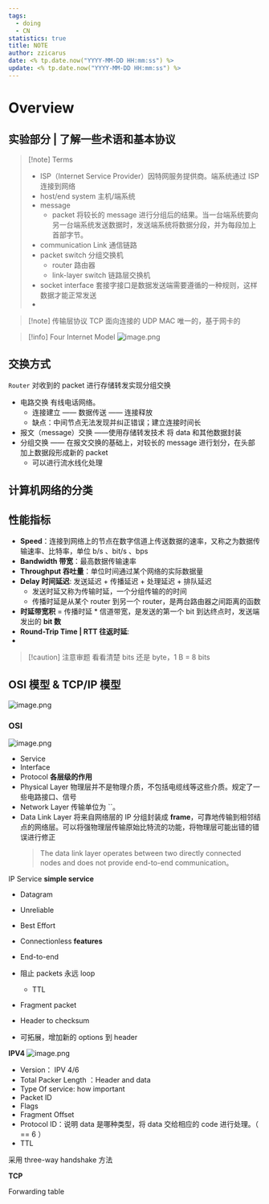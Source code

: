 ```yaml
---
tags:
  - doing
  - CN
statistics: true
title: NOTE
author: zzicarus
date: <% tp.date.now("YYYY-MM-DD HH:mm:ss") %>
update: <% tp.date.now("YYYY-MM-DD HH:mm:ss") %>
---
```


# Overview
## 实验部分 | 了解一些术语和基本协议
>[!note] Terms
>- ISP（Internet Service Provider）因特网服务提供商。端系统通过 ISP 连接到网络
>- host/end system 主机/端系统
>- message
>	- packet 将较长的 message 进行分组后的结果。当一台端系统要向另一台端系统发送数据时，发送端系统将数据分段，并为每段加上首部字节。
>- communication Link 通信链路
>- packet switch 分组交换机
>	- router 路由器
>	- link-layer switch 链路层交换机
>- socket interface 套接字接口是数据发送端需要遵循的一种规则，这样数据才能正常发送
>- 

>[!note] 传输层协议
TCP 面向连接的
UDP
MAC 唯一的，基于网卡的

>[!info] Four Internet Model
>![image.png](https://zzh-pic-for-self.oss-cn-hangzhou.aliyuncs.com/img/202409121558575.png)

## 交换方式
`Router` 对收到的 packet 进行存储转发实现分组交换
- 电路交换
  有线电话网络。
	- 连接建立 —— 数据传送 —— 连接释放
	- 缺点：中间节点无法发现并纠正错误；建立连接时间长
- 报文（message）交换 ——使用存储转发技术
  将 data 和其他数据封装
- 分组交换 —— 在报文交换的基础上，对较长的 message 进行划分，在头部加上数据段形成新的 packet
	- 可以进行流水线化处理

## 计算机网络的分类
## 性能指标
- **Speed**：连接到网络上的节点在数字信道上传送数据的速率，又称之为数据传输速率、比特率，单位 b/s 、bit/s 、bps
- **Bandwidth 带宽**：最高数据传输速率
- **Throughput 吞吐量**：单位时间通过某个网络的实际数据量
- **Delay 时间延迟**: 发送延迟 + 传播延迟 + 处理延迟 + 排队延迟
	- 发送时延又称为传输时延，一个分组传输的的时间
	- 传播时延是从某个 router 到另一个 router，是两台路由器之间距离的函数
- **时延带宽积** = 传播时延 * 信道带宽，是发送的第一个 bit 到达终点时，发送端发出的 **bit 数**
- **Round-Trip Time | RTT 往返时延**: 
- 
>[!caution] 注意审题
>看看清楚 bits 还是 byte，1 B = 8 bits

## OSI 模型 & TCP/IP 模型
![image.png](http://zzh-pic-for-self.oss-cn-hangzhou.aliyuncs.com/img/202409242000269.png)
### OSI
![image.png](http://zzh-pic-for-self.oss-cn-hangzhou.aliyuncs.com/img/202409242003204.png)

- Service
- Interface
- Protocol
**各层级的作用**
- Physical Layer 物理层并不是物理介质，不包括电缆线等这些介质。规定了一些电路接口、信号
- Network Layer
  传输单位为 ``。
- Data Link Layer 
  将来自网络层的 IP 分组封装成 **frame**，可靠地传输到相邻结点的网络层。可以将强物理层传输原始比特流的功能，将物理层可能出错的错误进行修正
  > The data link layer operates between two directly connected nodes and does not provide end-to-end communication。




IP Service
**simple service**
- Datagram
- Unreliable
- Best Effort
- Connectionless
**features**
- End-to-end

- 阻止 packets 永远 loop
	- TTL
- Fragment packet
- Header to checksum 
- 可拓展，增加新的 options 到 header

**IPV4**
![image.png](http://zzh-pic-for-self.oss-cn-hangzhou.aliyuncs.com/img/202409241207369.png)

- Version： IPV 4/6
- Total Packer Length ：Header and data
- Type Of service: how important
- Packet ID
- Flags
- Fragment Offset
- Protocol ID：说明 data 是哪种类型，将 data 交给相应的 code 进行处理。（ == 6 ）
- TTL

采用 three-way handshake 方法

**TCP**

Forwarding table 